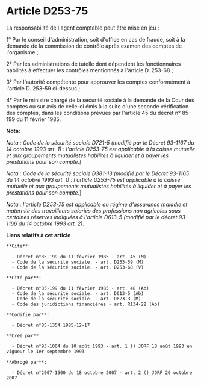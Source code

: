 # Article D253-75

La responsabilité de l'agent comptable peut être mise en jeu :

1° Par le conseil d'administration, soit d'office en cas de fraude, soit à la demande de la commission de contrôle après
examen des comptes de l'organisme ;

2° Par les administrations de tutelle dont dépendent les fonctionnaires habilités à effectuer les contrôles mentionnés à
l'article D. 253-68 ;

3° Par l'autorité compétente pour approuver les comptes conformément à l'article D. 253-59 ci-dessus ;

4° Par le ministre chargé de la sécurité sociale à la demande de la Cour des comptes ou sur avis de celle-ci émis à la suite
d'une seconde vérification des comptes, dans les conditions prévues par l'article 45 du décret n° 85-199 du 11 février 1985.

**Nota:**

*Nota : Code de la sécurité sociale D721-5 (modifié par le Décret 93-1167 du 14 octobre 1993 art. 1) : l'article D253-75 est
applicable à la caisse mutuelle et aux groupements mutualistes habilités à liquider et à payer les prestations pour son
compte.[* 

*Nota : Code de la sécurité sociale D381-13 (modifié par le Décret 93-1165 du 14 octobre 1993 art. 1) : l'article D253-75 est
applicable à la caisse mutuelle et aux groupements mutualistes habilités à liquider et à payer les prestations pour son
compte.*] 

*Nota : l'article D253-75 est applicable au régime d'assurance maladie et maternité des travailleurs salariés des professions
non agricoles sous certaines réserves indiquées à l'article D613-5 (modifié par le décret 93-1166 du 14 octobre 1993 art.
2).*

**Liens relatifs à cet article**

	**Cite**:

	  - Décret n°85-199 du 11 février 1985 - art. 45 (M)
	  - Code de la sécurité sociale. - art. D253-59 (M)
	  - Code de la sécurité sociale. - art. D253-68 (V)

	**Cité par**:

	  - Décret n°85-199 du 11 février 1985 - art. 48 (Ab)
	  - Code de la sécurité sociale. - art. D613-5 (Ab)
	  - Code de la sécurité sociale. - art. D623-3 (M)
	  - Code des juridictions financières - art. R134-22 (Ab)

	**Codifié par**:

	  - Décret n°85-1354 1985-12-17

	**Créé par**:

	  - Décret n°93-1004 du 10 août 1993 - art. 1 () JORF 18 août 1993 en vigueur le 1er septembre 1993

	**Abrogé par**:

	  - Décret n°2007-1500 du 18 octobre 2007 - art. 2 () JORF 20 octobre 2007
